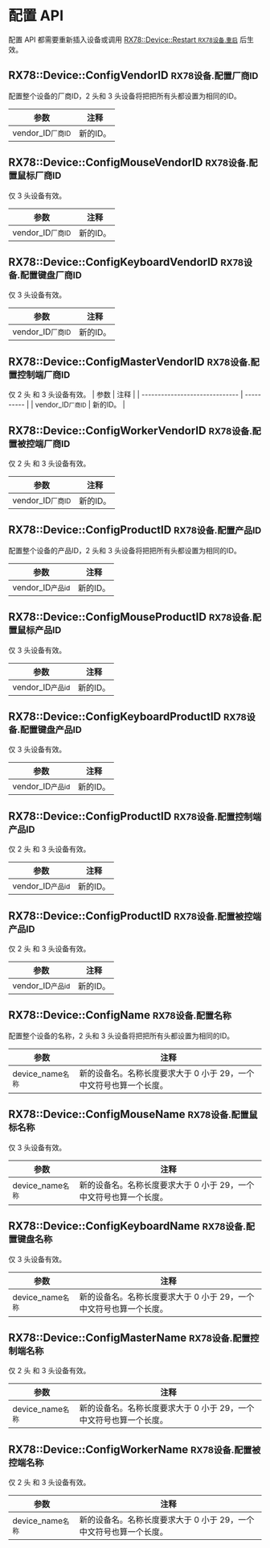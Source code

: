 # 配置 API

配置 API 都需要重新插入设备或调用 [RX78::Device::Restart <small>RX78设备.重启</small>](API_control.md#rx78devicerestart-rx78设备重启) 后生效。

## RX78::Device::ConfigVendorID <small>RX78设备.配置厂商ID</small>

配置整个设备的厂商ID，2 头和 3 头设备将把把所有头都设置为相同的ID。

| 参数                           | 注释       |
| ------------------------------ | ---------- |
| vendor_ID<small>厂商ID</small> | 新的ID。 |

## RX78::Device::ConfigMouseVendorID <small>RX78设备.配置鼠标厂商ID</small>
仅 3 头设备有效。

| 参数                           | 注释       |
| ------------------------------ | ---------- |
| vendor_ID<small>厂商ID</small> | 新的ID。 |

## RX78::Device::ConfigKeyboardVendorID <small>RX78设备.配置键盘厂商ID</small>
仅 3 头设备有效。

| 参数                           | 注释       |
| ------------------------------ | ---------- |
| vendor_ID<small>厂商ID</small> | 新的ID。 |

## RX78::Device::ConfigMasterVendorID <small>RX78设备.配置控制端厂商ID</small>
仅 2 头 和 3 头设备有效。
| 参数                           | 注释       |
| ------------------------------ | ---------- |
| vendor_ID<small>厂商ID</small> | 新的ID。 |

## RX78::Device::ConfigWorkerVendorID <small>RX78设备.配置被控端厂商ID</small>
仅 2 头 和 3 头设备有效。

| 参数                           | 注释       |
| ------------------------------ | ---------- |
| vendor_ID<small>厂商ID</small> | 新的ID。 |

## RX78::Device::ConfigProductID <small>RX78设备.配置产品ID</small>
配置整个设备的产品ID，2 头和 3 头设备将把把所有头都设置为相同的ID。

| 参数                           | 注释       |
| ------------------------------ | ---------- |
| vendor_ID<small>产品id</small> | 新的ID。 |

## RX78::Device::ConfigMouseProductID <small>RX78设备.配置鼠标产品ID</small>
仅 3 头设备有效。

| 参数                           | 注释       |
| ------------------------------ | ---------- |
| vendor_ID<small>产品id</small> | 新的ID。 |

## RX78::Device::ConfigKeyboardProductID <small>RX78设备.配置键盘产品ID</small>
仅 3 头设备有效。

| 参数                           | 注释       |
| ------------------------------ | ---------- |
| vendor_ID<small>产品id</small> | 新的ID。 |

## RX78::Device::ConfigProductID <small>RX78设备.配置控制端产品ID</small>
仅 2 头 和 3 头设备有效。

| 参数                           | 注释       |
| ------------------------------ | ---------- |
| vendor_ID<small>产品id</small> | 新的ID。 |

## RX78::Device::ConfigProductID <small>RX78设备.配置被控端产品ID</small>
仅 2 头 和 3 头设备有效。

| 参数                           | 注释       |
| ------------------------------ | ---------- |
| vendor_ID<small>产品id</small> | 新的ID。 |

## RX78::Device::ConfigName <small>RX78设备.配置名称</small>
配置整个设备的名称，2 头和 3 头设备将把把所有头都设置为相同的ID。

| 参数                             | 注释                                                         |
| -------------------------------- | ------------------------------------------------------------ |
| device_name<small>名称</small> | 新的设备名。名称长度要求大于 0 小于 29，一个中文符号也算一个长度。 |

## RX78::Device::ConfigMouseName <small>RX78设备.配置鼠标名称</small>
仅 3 头设备有效。

| 参数                             | 注释                                                         |
| -------------------------------- | ------------------------------------------------------------ |
| device_name<small>名称</small> | 新的设备名。名称长度要求大于 0 小于 29，一个中文符号也算一个长度。 |

## RX78::Device::ConfigKeyboardName <small>RX78设备.配置键盘名称</small>
仅 3 头设备有效。

| 参数                             | 注释                                                         |
| -------------------------------- | ------------------------------------------------------------ |
| device_name<small>名称</small> | 新的设备名。名称长度要求大于 0 小于 29，一个中文符号也算一个长度。 |

## RX78::Device::ConfigMasterName <small>RX78设备.配置控制端名称</small>
仅 2 头 和 3 头设备有效。

| 参数                             | 注释                                                         |
| -------------------------------- | ------------------------------------------------------------ |
| device_name<small>名称</small> | 新的设备名。名称长度要求大于 0 小于 29，一个中文符号也算一个长度。 |

## RX78::Device::ConfigWorkerName <small>RX78设备.配置被控端名称</small>
仅 2 头 和 3 头设备有效。

| 参数                             | 注释                                                         |
| -------------------------------- | ------------------------------------------------------------ |
| device_name<small>名称</small> | 新的设备名。名称长度要求大于 0 小于 29，一个中文符号也算一个长度。 |
